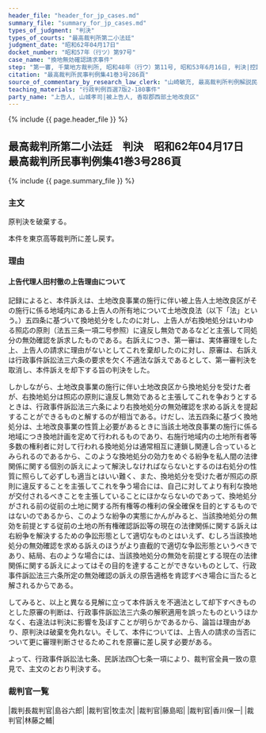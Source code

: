 ```yaml
---
header_file: "header_for_jp_cases.md"
summary_file: "summary_for_jp_cases.md"
types_of_judgment: "判決"
types_of_courts: "最高裁判所第二小法廷"
judgment_date: "昭和62年04月17日"
docket_number: "昭和57年（行ツ）第97号"
case_name: "換地無効確認請求事件"
step: "第一審, 千葉地方裁判所, 昭和48年（行ウ）第11号, 昭和53年6月16日, 判決|控訴審, 東京高等裁判所, 昭和53年（行コ）第53号, 昭和57年3月24日, 判決"
citation: "最高裁判所民事判例集41巻3号286頁"
source_of_commentary_by_research_law_clerk: "山崎敏充, 最高裁判所判例解説民事篇昭和62年度145頁"
teaching_materials: "行政判例百選7版2-180事件"
party_name: "上告人, 山城孝司|被上告人, 香取郡西部土地改良区"
---
```


{% include {{ page.header_file }}  %}

## 最高裁判所第二小法廷　判決　昭和62年04月17日　最高裁判所民事判例集41巻3号286頁

{% include {{ page.summary_file }}  %}






### 主文



原判決を破棄する。

本件を東京高等裁判所に差し戻す。





### 理由



#### 上告代理人田村徹の上告理由について

記録によると、本件訴えは、土地改良事業の施行に伴い被上告人土地改良区がその施行に係る地域内にある上告人の所有地について土地改良法（以下「法」という。）五四条に基づいて換地処分をしたのに対し、上告人が右換地処分はいわゆる照応の原則（法五三条一項二号参照）に違反し無効であるなどと主張して同処分の無効確認を訴求したものである。右訴えにつき、第一審は、実体審理をした上、上告人の請求に理由がないとしてこれを棄却したのに対し、原審は、右訴えは行政事件訴訟法三六条の要求を欠く不適法な訴えであるとして、第一審判決を取消し、本件訴えを却下する旨の判決をした。

しかしながら、土地改良事業の施行に伴い土地改良区から換地処分を受けた者が、右換地処分は照応の原則に違反し無効であると主張してこれを争おうとするときは、行政事件訴訟法三六条により右換地処分の無効確認を求める訴えを提起することができるものと解するのが相当である。けだし、法五四条に基づく換地処分は、土地改良事業の性質上必要があるときに当該土地改良事業の施行に係る地域につき換地計画を定めて行われるものであり、右施行地域内の土地所有者等多数の権利者に対して行われる換地処分は通常相互に連鎖し関連し合っているとみられるのであるから、このような換地処分の効力をめぐる紛争を私人間の法律関係に関する個別の訴えによって解決しなければならないとするのは右処分の性質に照らして必ずしも適当とはいい難く、また、換地処分を受けた者が照応の原則に違反することを主張してこれを争う場合には、自己に対してより有利な換地が交付されるべきことを主張していることにほかならないのであって、換地処分がされる前の従前の土地に関する所有権等の権利の保全確保を目的とするものではないのであるから、このような紛争の実態にかんがみると、当該換地処分の無効を前提とする従前の土地の所有権確認訴訟等の現在の法律関係に関する訴えは右紛争を解決するための争訟形態として適切なものとはいえず、むしろ当該換地処分の無効確認を求める訴えのほうがより直截的で適切な争訟形態というべきであり、結局、右のような場合には、当該換地処分の無効を前提とする現在の法律関係に関する訴えによってはその目的を達することができないものとして、行政事件訴訟法三六条所定の無効確認の訴えの原告適格を肯認すべき場合に当たると解されるからである。

してみると、以上と異なる見解に立って本件訴えを不適法として却下すべきものとした原審の判断は、行政事件訴訟法三六条の解釈適用を誤ったものというほかなく、右違法は判決に影響を及ぼすことが明らかであるから、論旨は理由があり、原判決は破棄を免れない。そして、本件については、上告人の請求の当否について更に審理判断させるためこれを原審に差し戻す必要がある。

よって、行政事件訴訟法七条、民訴法四〇七条一項により、裁判官全員一致の意見で、主文のとおり判決する。

### 裁判官一覧

|裁判長裁判官|島谷六郎|
|裁判官|牧圭次|
|裁判官|藤島昭|
|裁判官|香川保一|
|裁判官|林藤之輔|









